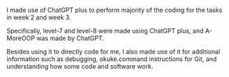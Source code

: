 I made use of ChatGPT plus to perform majority of the coding for
the tasks in week 2 and week 3.

Specifically, level-7 and level-8 were made using ChatGPT plus,
and A-MoreOOP was made by ChatGPT.

Besides using it to directly code for me, I also made use of it for
additional information such as debugging, okuke.command instructions for
Git, and understanding how some code and software work.